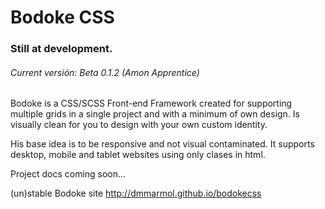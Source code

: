 Bodoke CSS
==========

### Still at development.
###### Current versión: Beta 0.1.2 (Amon Apprentice)


Bodoke is a CSS/SCSS Front-end Framework created for supporting multiple grids in a single project and with a minimum of own design. Is visually clean for you to design with your own custom identity.

His base idea is to be responsive and not visual contaminated. 
It supports desktop, mobile and tablet websites using only clases in html.

Project docs coming soon...

(un)stable Bodoke site
http://dmmarmol.github.io/bodokecss
